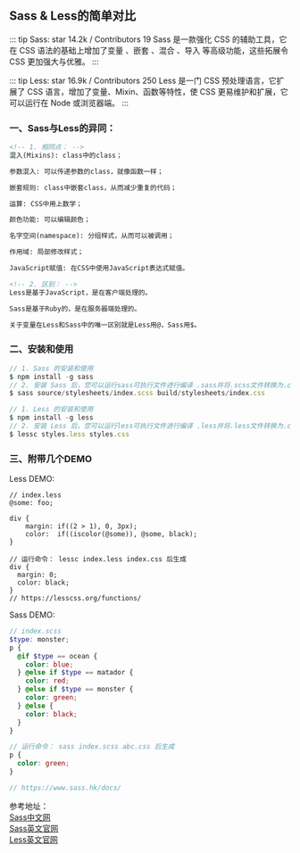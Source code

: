 ## Sass & Less的简单对比

::: tip Sass: star 14.2k / Contributors 19
Sass 是一款强化 CSS 的辅助工具，它在 CSS 语法的基础上增加了变量 、嵌套 、混合  、导入  等高级功能，这些拓展令 CSS 更加强大与优雅。
:::

::: tip Less: star 16.9k / Contributors 250
Less 是一门 CSS 预处理语言，它扩展了 CSS 语言，增加了变量、Mixin、函数等特性，使 CSS 更易维护和扩展，它可以运行在 Node 或浏览器端。
:::

### 一、Sass与Less的异同：
```html
<!-- 1. 相同点： -->
混入(Mixins): class中的class；

参数混入: 可以传递参数的class，就像函数一样；

嵌套规则: class中嵌套class，从而减少重复的代码；

运算: CSS中用上数学；

颜色功能: 可以编辑颜色；

名字空间(namespace): 分组样式，从而可以被调用；

作用域: 局部修改样式；

JavaScript赋值: 在CSS中使用JavaScript表达式赋值。
```

```html
<!-- 2. 区别： -->
Less是基于JavaScript，是在客户端处理的。

Sass是基于Ruby的，是在服务器端处理的。

关于变量在Less和Sass中的唯一区别就是Less用@，Sass用$。
```

### 二、安装和使用
```js
// 1. Sass 的安装和使用
$ npm install -g sass
// 2. 安装 Sass 后，您可以运行sass可执行文件进行编译 .sass并将.scss文件转换为.css文件
$ sass source/stylesheets/index.scss build/stylesheets/index.css
```

```js
// 1. Less 的安装和使用
$ npm install -g less
// 2. 安装 Less 后，您可以运行less可执行文件进行编译 .less并将.less文件转换为.css文件
$ lessc styles.less styles.css
```

### 三、附带几个DEMO
Less DEMO:

```less
// index.less
@some: foo;

div {
    margin: if((2 > 1), 0, 3px);
    color:  if((iscolor(@some)), @some, black);
}

// 运行命令： lessc index.less index.css 后生成
div {
  margin: 0;
  color: black;
}
// https://lesscss.org/functions/
```

Sass DEMO:
```scss
// index.scss
$type: monster;
p {
  @if $type == ocean {
    color: blue;
  } @else if $type == matador {
    color: red;
  } @else if $type == monster {
    color: green;
  } @else {
    color: black;
  }
}

// 运行命令： sass index.scss abc.css 后生成
p {
  color: green;
}

// https://www.sass.hk/docs/
```


参考地址：<br/>
<a href="https://www.sass.hk/" target="_blank">Sass中文网</a> <br/>
<a href="https://sass-lang.com/" target="_blank">Sass英文官网</a> <br/>
<a href="https://lesscss.org/" target="_blank">Less英文官网</a> <br/>